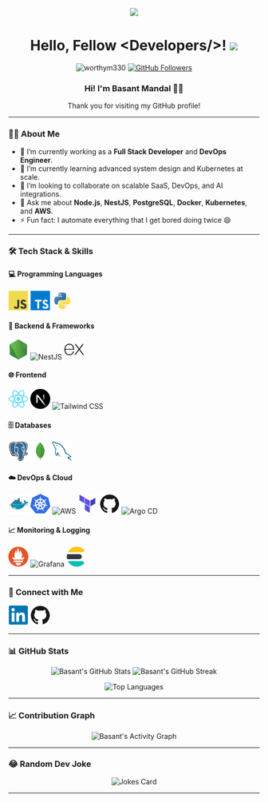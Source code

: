 <p align="center">
  <img width="200" src="https://raw.githubusercontent.com/abhisheknaiidu/abhisheknaiidu/master/code.gif">
</p>

<h1 align="center">Hello, Fellow &lt;Developers/&gt;! <img src="https://raw.githubusercontent.com/MartinHeinz/MartinHeinz/master/wave.gif" width="30px"></h1>

<p align="center">
  <img src="https://komarev.com/ghpvc/?username=worthym330&label=Profile%20views&color=0e75b6&style=flat" alt="worthym330" />
  <a href="https://github.com/worthym330?tab=followers"><img src="https://img.shields.io/github/followers/worthym330?label=Followers&style=social" alt="GitHub Followers"></a>
</p>

<div align="center">
  <h3>Hi! I'm <strong>Basant Mandal</strong> 👨‍💻</h3>
  <p>Thank you for visiting my GitHub profile!</p>
</div>

---

### 🧑‍💻 About Me

- 🔭 I’m currently working as a **Full Stack Developer** and **DevOps Engineer**.
- 🌱 I’m currently learning advanced system design and Kubernetes at scale.
- 👯 I’m looking to collaborate on scalable SaaS, DevOps, and AI integrations.
- 💬 Ask me about **Node.js**, **NestJS**, **PostgreSQL**, **Docker**, **Kubernetes**, and **AWS**.
- ⚡ Fun fact: I automate everything that I get bored doing twice 😄

---

### 🛠️ Tech Stack & Skills

#### 💻 Programming Languages
<p>
  <img src="https://raw.githubusercontent.com/devicons/devicon/master/icons/javascript/javascript-original.svg" alt="JavaScript" width="40" height="40"/>
  <img src="https://raw.githubusercontent.com/devicons/devicon/master/icons/typescript/typescript-original.svg" alt="TypeScript" width="40" height="40"/>
  <img src="https://raw.githubusercontent.com/devicons/devicon/master/icons/python/python-original.svg" alt="Python" width="40" height="40"/>
</p>

#### 🧰 Backend & Frameworks
<p>
  <img src="https://raw.githubusercontent.com/devicons/devicon/master/icons/nodejs/nodejs-original.svg" alt="Node.js" width="40" height="40"/>
  <img src="https://nestjs.com/img/logo-small.svg" alt="NestJS" width="40" height="40"/>
  <img src="https://raw.githubusercontent.com/devicons/devicon/master/icons/express/express-original.svg" alt="Express.js" width="40" height="40"/>
</p>

#### 🌐 Frontend
<p>
  <img src="https://raw.githubusercontent.com/devicons/devicon/master/icons/react/react-original.svg" alt="React.js" width="40" height="40"/>
  <img src="https://raw.githubusercontent.com/devicons/devicon/master/icons/nextjs/nextjs-original.svg" alt="Next.js" width="40" height="40"/>
  <img src="https://raw.githubusercontent.com/rahulbanerjee26/githubAboutMeGenerator/main/icons/tailwind.svg" alt="Tailwind CSS" width="40" height="40"/>
</p>

#### 🗄️ Databases
<p>
  <img src="https://raw.githubusercontent.com/devicons/devicon/master/icons/postgresql/postgresql-original.svg" alt="PostgreSQL" width="40" height="40"/>
  <img src="https://raw.githubusercontent.com/devicons/devicon/master/icons/mongodb/mongodb-original.svg" alt="MongoDB" width="40" height="40"/>
  <img src="https://raw.githubusercontent.com/devicons/devicon/master/icons/mysql/mysql-original.svg" alt="MySQL" width="40" height="40"/>
</p>

#### ☁️ DevOps & Cloud
<p>
  <img src="https://raw.githubusercontent.com/devicons/devicon/master/icons/docker/docker-original.svg" alt="Docker" width="40" height="40"/>
  <img src="https://raw.githubusercontent.com/devicons/devicon/master/icons/kubernetes/kubernetes-plain.svg" alt="Kubernetes" width="40" height="40"/>
  <img src="https://raw.githubusercontent.com/rahulbanerjee26/githubAboutMeGenerator/main/icons/aws.svg" alt="AWS" width="40" height="40"/>
  <img src="https://raw.githubusercontent.com/devicons/devicon/master/icons/terraform/terraform-original.svg" alt="Terraform" width="40" height="40"/>
  <img src="https://raw.githubusercontent.com/devicons/devicon/master/icons/github/github-original.svg" alt="GitHub Actions" width="40" height="40"/>
  <img src="https://argo-cd.readthedocs.io/en/stable/assets/logo.png" alt="Argo CD" width="40" height="40"/>
</p>

#### 📈 Monitoring & Logging
<p>
  <img src="https://raw.githubusercontent.com/devicons/devicon/master/icons/prometheus/prometheus-original.svg" alt="Prometheus" width="40" height="40"/>
  <img src="https://raw.githubusercontent.com/rahulbanerjee26/githubAboutMeGenerator/main/icons/grafana.svg" alt="Grafana" width="40" height="40"/>
  <img src="https://raw.githubusercontent.com/devicons/devicon/master/icons/elasticsearch/elasticsearch-original.svg" alt="ELK Stack" width="40" height="40"/>
</p>

---

### 🤝 Connect with Me

<p>
  <a href="https://www.linkedin.com/in/basantmandal330"><img src="https://raw.githubusercontent.com/devicons/devicon/master/icons/linkedin/linkedin-original.svg" alt="LinkedIn" width="40" height="40"/></a>
  <a href="https://github.com/worthym330"><img src="https://raw.githubusercontent.com/devicons/devicon/master/icons/github/github-original.svg" alt="GitHub" width="40" height="40"/></a>
</p>

---

### 📊 GitHub Stats

<p align="center">
  <img src="https://github-readme-stats.vercel.app/api?username=worthym330&show_icons=true&theme=radical" alt="Basant's GitHub Stats" />
  <img src="https://github-readme-streak-stats.herokuapp.com/?user=worthym330&theme=radical" alt="Basant's GitHub Streak" />
</p>

<p align="center">
  <img src="https://github-readme-stats.vercel.app/api/top-langs/?username=worthym330&layout=compact&theme=radical" alt="Top Languages" />
</p>

---

### 📈 Contribution Graph

<p align="center">
  <img src="https://github-profile-summary-cards.vercel.app/api/cards/profile-details?username=worthym330&theme=tokyonight" alt="Basant's Activity Graph">
</p>

---

### 😂 Random Dev Joke

<p align="center">
  <img src="https://readme-jokes.vercel.app/api?theme=tokyonight" alt="Jokes Card" />
</p>

---


